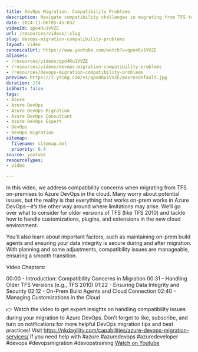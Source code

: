 ```yaml
---
title: DevOps Migration. Compatibility Problems
description: Navigate compatibility challenges in migrating from TFS to Azure DevOps. Learn to manage customisations, data integrity, and on-prem build agents effectively!
date: 2024-11-06T05:45:03Z
videoId: qpo4Ru1VVZE
url: /resources/videos/:slug
slug: devops-migration-compatibility-problems
layout: video
canonicalUrl: https://www.youtube.com/watch?v=qpo4Ru1VVZE
aliases:
- /resources/videos/qpo4Ru1VVZE
- /resources/videos/devops-migration-compatibility-problems
- /resources/devops-migration-compatibility-problems
preview: https://i.ytimg.com/vi/qpo4Ru1VVZE/maxresdefault.jpg
duration: 174
isShort: false
tags:
- Azure
- Azure DevOps
- Azure DevOps Migration
- Azure DevOps Consultant
- Azure DevOps Expert
- DevOps
- DevOps migration
sitemap:
  filename: sitemap.xml
  priority: 0.4
source: youtube
resourceTypes:
- video

---
```

 In this video, we address compatibility concerns when migrating from TFS on-premises to Azure DevOps in the cloud. Many worry about potential issues, but the reality is that everything that works on-prem works in Azure DevOps—it’s the other way around where limitations may arise. We’ll go over what to consider for older versions of TFS (like TFS 2010) and tackle how to handle customizations, plugins, and extensions in the new cloud environment.

You'll also learn about important factors, such as maintaining on-prem build agents and ensuring your data integrity is secure during and after migration. With planning and some adjustments, compatibility issues are manageable, ensuring a smooth transition.

Video Chapters:

00:00 - Introduction: Compatibility Concerns in Migration
00:31 - Handling Older TFS Versions (e.g., TFS 2010)
01:22 - Ensuring Data Integrity and Security
02:12 - On-Prem Build Agents and Cloud Connection
02:40 - Managing Customizations in the Cloud

👉 Watch the video to get expert insights on handling compatibility issues during your migration to Azure DevOps. Don’t forget to like, subscribe, and turn on notifications for more helpful DevOps migration tips and best practices! Visit https://nkdagility.com/capabilities/azure-devops-migration-services/ if you need help with #azure #azuredevops #azuredeveloper #devops #devopsmigration #devopstraining 
 [Watch on Youtube](https://www.youtube.com/watch?v=qpo4Ru1VVZE)
